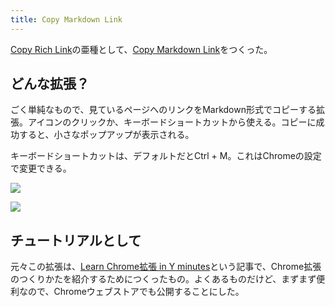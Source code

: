 ```yaml
---
title: Copy Markdown Link
---
```

[Copy Rich Link](https://chrome.google.com/webstore/detail/copy-rich-link/hikiamlgpdcabppakpmemaofmkgknpea)の亜種として、[Copy Markdown Link](https://chrome.google.com/webstore/detail/copy-markdown-link/gkceaaphhbeanfciglgpffnncfpipjpa)をつくった。

どんな拡張？
------

ごく単純なもので、見ているページへのリンクをMarkdown形式でコピーする拡張。アイコンのクリックか、キーボードショートカットから使える。コピーに成功すると、小さなポップアップが表示される。

キーボードショートカットは、デフォルトだとCtrl + M。これはChromeの設定で変更できる。

![](https://lh6.googleusercontent.com/LqHl6S-fvSGc7SDlYChVx8dWaFNF_hC4rE0BQrMXFiE86YQD6OZpu6yPolcetpf2V8lctk9a7KuravDKGIhT5wleWmj8Qa6RYe2rPEtTBw2PSfNeCP0xkwGGYZUAKZ1Cv_GxkUfDWg-r5VNrY1xjjw)

![](https://lh6.googleusercontent.com/tRGZb53UCxUbpYhWgPqwkDPXFTbCndxCcrw9MdkSIcU9DhKqE_RY4DKWRVcoerBHWC3DphrRADLdGtgzbCvf6uVVPVHKmYOkk_cGriSvME6zv9jglfVx2L2uaYktXlaA_T3y2FIAbiI0I5eJ9LNk1w)

チュートリアルとして
----------

元々この拡張は、[Learn Chrome拡張 in Y minutes](https://r7kamura.com/articles/2022-05-18-learn-chrome-extention-in-y-minutes)という記事で、Chrome拡張のつくりかたを紹介するためにつくったもの。よくあるものだけど、まずまず便利なので、Chromeウェブストアでも公開することにした。
